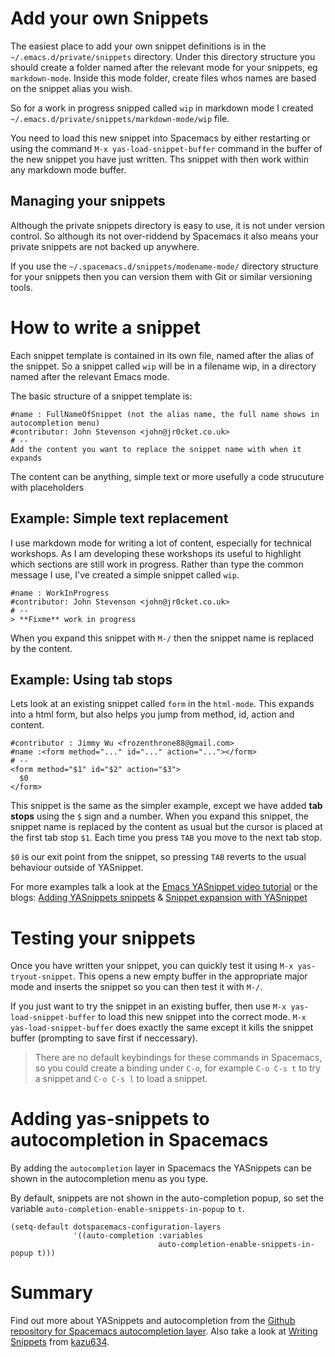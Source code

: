 # Add your own Snippets

The easiest place to add your own snippet definitions is in the `~/.emacs.d/private/snippets` directory.  Under this directory structure you should create a folder named after the relevant mode for your snippets, eg `markdown-mode`.  Inside this mode folder, create files whos names are based on the snippet alias you wish.

So for a work in progress snipped called `wip` in markdown mode I created `~/.emacs.d/private/snippets/markdown-mode/wip` file.

You need to load this new snippet into Spacemacs by either restarting or using the command `M-x yas-load-snippet-buffer` command in the buffer of the new snippet you have just written.  Ths snippet with then work within any markdown mode buffer.

## Managing your snippets

Although the private snippets directory is easy to use, it is not under version control.  So although its not over-riddend by Spacemacs it also means your private snippets are not backed up anywhere.

If you use the `~/.spacemacs.d/snippets/modename-mode/` directory structure for your snippets then you can version them with Git or similar versioning tools.


# How to write a snippet

Each snippet template is contained in its own file, named after the alias of the snippet.  So a snippet called `wip` will be in a filename wip, in a directory named after the relevant Emacs mode.

The basic structure of a snippet template is:

```
#name : FullNameOfSnippet (not the alias name, the full name shows in autocompletion menu)
#contributor: John Stevenson <john@jr0cket.co.uk>
# --
Add the content you want to replace the snippet name with when it expands
```
The content can be anything, simple text or more usefully a code strucuture with placeholders


## Example: Simple text replacement

I use markdown mode for writing a lot of content, especially for technical workshops.  As I am developing these workshops its useful to highlight which sections are still work in progress.  Rather than type the common message I use, I've created a simple snippet called `wip`.

```
#name : WorkInProgress
#contributor: John Stevenson <john@jr0cket.co.uk>
# --
> **Fixme** work in progress
```

When you expand this snippet with `M-/` then the snippet name is replaced by the content.

## Example: Using tab stops

Lets look at an existing snippet called `form` in the `html-mode`.  This expands into a html form, but also helps you jump from method, id, action and content.
```
#contributor : Jimmy Wu <frozenthrone88@gmail.com>
#name :<form method="..." id="..." action="..."></form>
# --
<form method="$1" id="$2" action="$3">
  $0
</form>
```

This snippet is the same as the simpler example, except we have added **tab stops** using the `$` sign and a number.  When you expand this snippet, the snippet name is replaced by the content as usual but the cursor is placed at the first tab stop `$1`.  Each time you press `TAB` you move to the next tab stop.

`$0` is our exit point from the snippet, so pressing `TAB` reverts to the usual behaviour outside of YASnippet.

For more examples talk a look at the [Emacs YASnippet video tutorial](https://www.youtube.com/watch?v=-4O-ZYjQxks) or the blogs: [Adding YASnippets snippets](http://jotham-city.com/blog/2015/03/21/adding-yasnippets-snippets/) & [Snippet expansion with YASnippet](http://cupfullofcode.com/blog/2013/02/26/snippet-expansion-with-yasnippet/index.html)


# Testing your snippets

Once you have written your snippet, you can quickly test it using `M-x yas-tryout-snippet`.  This opens a new empty buffer in the appropriate major mode and inserts the snippet so you can then test it with `M-/`.

If you just want to try the snippet in an existing buffer, then use `M-x yas-load-snippet-buffer` to load this new snippet into the correct mode.  `M-x yas-load-snippet-buffer` does exactly the same except it kills the snippet buffer (prompting to save first if neccessary).

> There are no default keybindings for these commands in Spacemacs, so you could create a binding under `C-o`, for example `C-o C-s t` to try a snippet and `C-o C-s l` to load a snippet.

# Adding yas-snippets to autocompletion in Spacemacs

By adding the `autocompletion` layer in Spacemacs the YASnippets can be shown in the autocompletion menu as you type.

By default, snippets are not shown in the auto-completion popup, so set the variable `auto-completion-enable-snippets-in-popup` to `t`.

```elisp
(setq-default dotspacemacs-configuration-layers
              '((auto-completion :variables
                                 auto-completion-enable-snippets-in-popup t)))
```

# Summary

Find out more about YASnippets and autocompletion from the [Github repository for Spacemacs autocompletion layer](https://github.com/syl20bnr/spacemacs/tree/master/layers/auto-completion).  Also take a look at [Writing Snippets](https://gist.github.com/kazu634/290872) from [kazu634](https://gist.github.com/kazu634).
